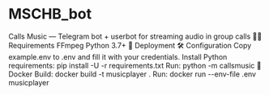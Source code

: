 # MSCHB_bot
Calls Music — Telegram bot + userbot for streaming audio in group calls
✍🏻 Requirements
FFmpeg
Python 3.7+
🚀 Deployment
🛠 Configuration
Copy example.env to .env and fill it with your credentials.
Install Python requirements:
pip install -U -r requirements.txt
Run:
python -m callsmusic
🐬 Docker
Build:
docker build -t musicplayer .
Run:
docker run --env-file .env musicplayer
